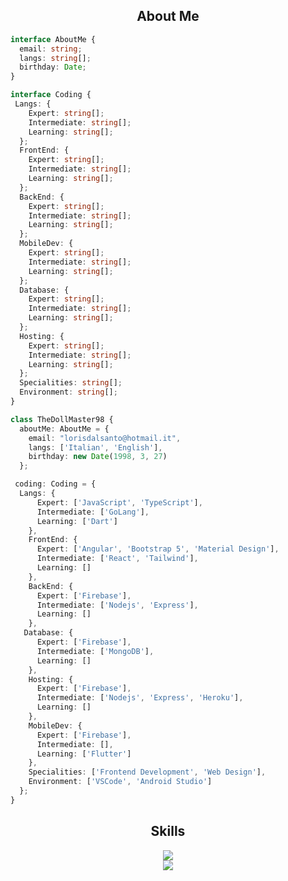 <!-- <p align="center">
    <img alt="" src=https://img.shields.io/github/stars/xtekky?style=for-the-badge&?affiliations=OWNER%2CCOLLABORATOR />
    <img alt="" src=https://komarev.com/ghpvc/?username=xtekky&style=for-the-badge />
</p> -->


<h2 align="center">About Me </h2>

```typescript
interface AboutMe {
  email: string;
  langs: string[];
  birthday: Date;
}

interface Coding {
 Langs: {
    Expert: string[];
    Intermediate: string[];
    Learning: string[];
  };
  FrontEnd: {
    Expert: string[];
    Intermediate: string[];
    Learning: string[];
  };
  BackEnd: {
    Expert: string[];
    Intermediate: string[];
    Learning: string[];
  };
  MobileDev: {
    Expert: string[];
    Intermediate: string[];
    Learning: string[];
  };
  Database: {
    Expert: string[];
    Intermediate: string[];
    Learning: string[];
  };
  Hosting: {
    Expert: string[];
    Intermediate: string[];
    Learning: string[];
  };
  Specialities: string[];
  Environment: string[];
}

class TheDollMaster98 {
  aboutMe: AboutMe = {
    email: "lorisdalsanto@hotmail.it",
    langs: ['Italian', 'English'],
    birthday: new Date(1998, 3, 27)
  };

 coding: Coding = {
  Langs: {
      Expert: ['JavaScript', 'TypeScript'],
      Intermediate: ['GoLang'],
      Learning: ['Dart']
    },
    FrontEnd: {
      Expert: ['Angular', 'Bootstrap 5', 'Material Design'],
      Intermediate: ['React', 'Tailwind'],
      Learning: []
    },
    BackEnd: {
      Expert: ['Firebase'],
      Intermediate: ['Nodejs', 'Express'],
      Learning: []
    },
   Database: {
      Expert: ['Firebase'],
      Intermediate: ['MongoDB'],
      Learning: []
    },
    Hosting: {
      Expert: ['Firebase'],
      Intermediate: ['Nodejs', 'Express', 'Heroku'],
      Learning: []
    },
    MobileDev: {
      Expert: ['Firebase'],
      Intermediate: [],
      Learning: ['Flutter']
    },
    Specialities: ['Frontend Development', 'Web Design'],
    Environment: ['VSCode', 'Android Studio']
  };
}

```
<h2 align="center">Skills </h2>

<p align="center">
	<a href="https://skillicons.dev">
	    <img src="https://skillicons.dev/icons?i=angular,react,js,ts,html,css,bootstrap,nodejs,express" />
		<br/>
	    <img src="https://skillicons.dev/icons?i=mongodb,firebase,heroku,dart,flutter,vscode,androidstudio" />
	  </a>
</p>



